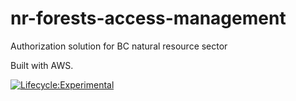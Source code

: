 # nr-forests-access-management
Authorization solution for BC natural resource sector

Built with AWS.

[![Lifecycle:Experimental](https://img.shields.io/badge/Lifecycle-Experimental-339999)](<Redirect-URL>)


